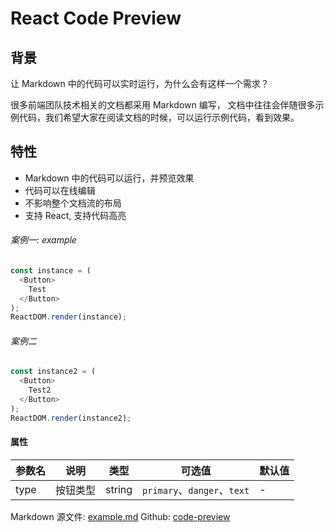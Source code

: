 # React Code Preview

## 背景

让 Markdown 中的代码可以实时运行，为什么会有这样一个需求？

很多前端团队技术相关的文档都采用 Markdown 编写， 文档中往往会伴随很多示例代码，我们希望大家在阅读文档的时候，可以运行示例代码，看到效果。

## 特性

- Markdown 中的代码可以运行，并预览效果
- 代码可以在线编辑
- 不影响整个文档流的布局
- 支持 React, 支持代码高亮

<!--start-code-->
###### 案例一: example
```js
const instance = (
  <Button>
    Test
  </Button>
);
ReactDOM.render(instance);
```
<!--end-code-->

<!--start-code-->
###### 案例二
```js
const instance2 = (
  <Button>
    Test2
  </Button>
);
ReactDOM.render(instance2);
```
<!--end-code-->

<!--parameter-description-->
#### 属性

 参数名 | 说明 | 类型 | 可选值 | 默认值  
 --- | --- | --- | --- | ---  
type | 按钮类型 | string | `primary`、`danger`、`text` | -  

Markdown 源文件: [example.md](https://github.com/FedWithMori/code-preview/blob/master/docs/example.md)
Github: [code-preview](https://github.com/FedWithMori/code-preview)
